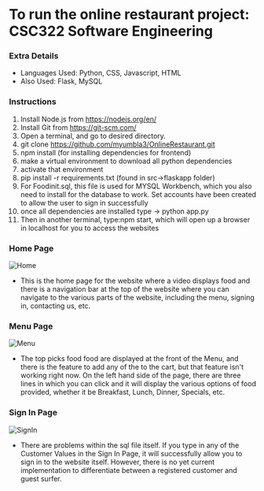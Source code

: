 # To run the online restaurant project: CSC322 Software Engineering

### Extra Details
- Languages Used: Python, CSS, Javascript, HTML
- Also Used: Flask, MySQL

### Instructions

1. Install Node.js from https://nodejs.org/en/
2. Install Git from https://git-scm.com/
3. Open a terminal, and go to desired directory.
4. git clone https://github.com/myumbla3/OnlineRestaurant.git
5. npm install (for installing dependencies for frontend)
6. make a virtual environment to download all python dependencies
7. activate that environment
8. pip install -r requirements.txt (found in src->flaskapp folder)
9. For Foodinit.sql, this file is used for MYSQL Workbench, which you also need to install for the database
   to work. Set accounts have been created to allow the user to sign in successfully
10. once all dependencies are installed type
  -> python app.py
11. Then in another terminal, type:npm start, which will open up a browser in localhost for you to access the websites

### Home Page
![Home](https://github.com/myumbla3/OnlineRestaurant/blob/main/home.png)

- This is the home page for the website where a video displays food and there is a navigation bar at the top of the website where you can navigate to
  the various parts of the website, including the menu, signing in, contacting us, etc.

### Menu Page
![Menu](https://github.com/myumbla3/OnlineRestaurant/blob/main/Menu.png)

- The top picks food food are displayed at the front of the Menu, and there is the feature to add any of the to the cart, but that feature isn't working right now.
  On the left hand side of the page, there are three lines in which you can click and it will display the various options of food provided, whether it be
  Breakfast, Lunch, Dinner, Specials, etc.

### Sign In Page
![SignIn](https://github.com/myumbla3/OnlineRestaurant/blob/main/SignIn.png)

- There are problems within the sql file itself. If you type in any of the Customer Values in the Sign In Page,
  it will successfully allow you to sign in to the website itself. However, there is no yet current implementation
  to differentiate between a registered customer and guest surfer.
